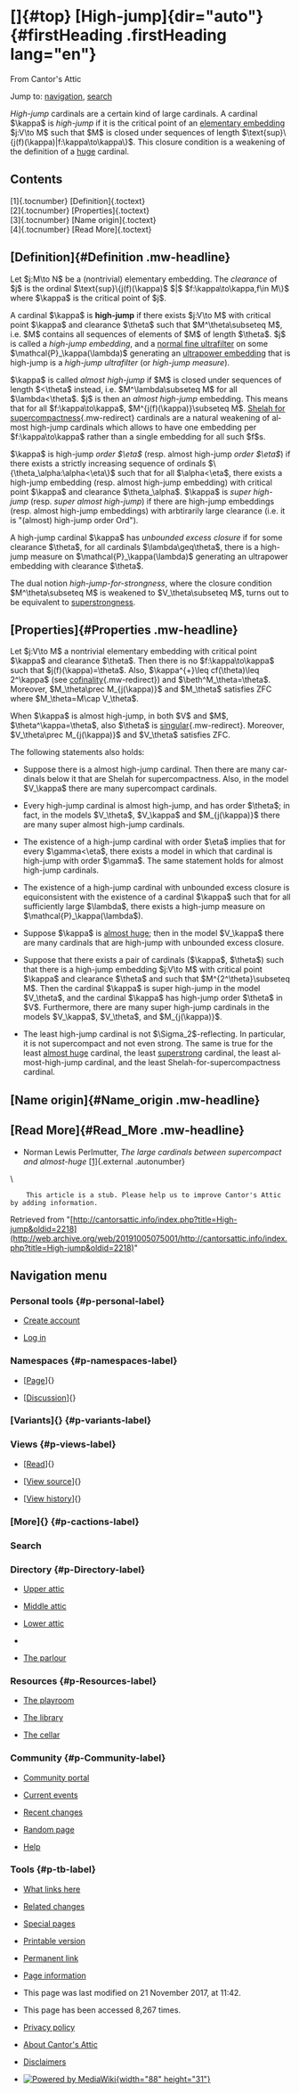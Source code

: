 <div id="mw-page-base" class="noprint">

</div>

<div id="mw-head-base" class="noprint">

</div>

<div id="content" class="mw-body" role="main">

[]{#top}
[High-jump]{dir="auto"} {#firstHeading .firstHeading lang="en"}
=======================

<div id="bodyContent" class="mw-body-content">

<div id="siteSub">

From Cantor's Attic

</div>

<div id="contentSub">

</div>

<div id="jump-to-nav" class="mw-jump">

Jump to: [navigation](#mw-navigation), [search](#p-search)

</div>

<div id="mw-content-text" class="mw-content-ltr" lang="en" dir="ltr">

*High-jump* cardinals are a certain kind of large cardinals. A cardinal
\$\\kappa\$ is *high-jump* if it is the critical point of an [elementary
embedding](/web/20191005075001/http://cantorsattic.info/Elementary_embedding "Elementary embedding")
\$j:V\\to M\$ such that \$M\$ is closed under sequences of length
\$\\text{sup}\\{j(f)(\\kappa)|f:\\kappa\\to\\kappa\\}\$. This closure
condition is a weakening of the definition of a
[huge](/web/20191005075001/http://cantorsattic.info/Huge "Huge")
cardinal.

<div id="toc" class="toc">

<div id="toctitle">

Contents
--------

</div>

-   [[1]{.tocnumber} [Definition]{.toctext}](#Definition)
-   [[2]{.tocnumber} [Properties]{.toctext}](#Properties)
-   [[3]{.tocnumber} [Name origin]{.toctext}](#Name_origin)
-   [[4]{.tocnumber} [Read More]{.toctext}](#Read_More)

</div>

[Definition]{#Definition .mw-headline}
--------------------------------------

Let \$j:M\\to N\$ be a (nontrivial) elementary embedding. The
*clearance* of \$j\$ is the ordinal \$\\text{sup}\\{j(f)(\\kappa)\$
\$|\$ \$f:\\kappa\\to\\kappa,f\\in M\\}\$ where \$\\kappa\$ is the
critical point of \$j\$.

A cardinal \$\\kappa\$ is **high-jump** if there exists \$j:V\\to M\$
with critical point \$\\kappa\$ and clearance \$\\theta\$ such that
\$M\^\\theta\\subseteq M\$, i.e. \$M\$ contains all sequences of
elements of \$M\$ of length \$\\theta\$. \$j\$ is called a *high-jump
embedding*, and a [normal fine
ultrafilter](/web/20191005075001/http://cantorsattic.info/Filter "Filter")
on some \$\\mathcal{P}\_\\kappa(\\lambda)\$ generating an [ultrapower
embedding](/web/20191005075001/http://cantorsattic.info/Ultrapower "Ultrapower")
that is high-jump is a *high-jump ultrafilter* (or *high-jump measure*).

\$\\kappa\$ is called *almost high-jump* if \$M\$ is closed under
sequences of length \$&lt;\\theta\$ instead, i.e.
\$M\^\\lambda\\subseteq M\$ for all \$\\lambda&lt;\\theta\$. \$j\$ is
then an *almost high-jump* embedding. This means that for all
\$f:\\kappa\\to\\kappa\$, \$M\^{j(f)(\\kappa)}\\subseteq M\$. [Shelah
for
supercompactness](/web/20191005075001/http://cantorsattic.info/Shelah "Shelah"){.mw-redirect}
cardinals are a natural weakening of almost high-jump cardinals which
allows to have one embedding per \$f:\\kappa\\to\\kappa\$ rather than a
single embedding for all such \$f\$s.

\$\\kappa\$ is high-jump *order \$\\eta\$* (resp. almost high-jump
*order \$\\eta\$*) if there exists a strictly increasing sequence of
ordinals \$\\{\\theta\_\\alpha:\\alpha&lt;\\eta\\}\$ such that for all
\$\\alpha&lt;\\eta\$, there exists a high-jump embedding (resp. almost
high-jump embedding) with critical point \$\\kappa\$ and clearance
\$\\theta\_\\alpha\$. \$\\kappa\$ is *super high-jump* (resp. *super
almost high-jump*) if there are high-jump embeddings (resp. almost
high-jump embeddings) with arbtirarily large clearance (i.e. it is
"(almost) high-jump order Ord").

A high-jump cardinal \$\\kappa\$ has *unbounded excess closure* if for
some clearance \$\\theta\$, for all cardinals \$\\lambda\\geq\\theta\$,
there is a high-jump measure on \$\\mathcal{P}\_\\kappa(\\lambda)\$
generating an ultrapower embedding with clearance \$\\theta\$.

The dual notion *high-jump-for-strongness*, where the closure condition
\$M\^\\theta\\subseteq M\$ is weakened to \$V\_\\theta\\subseteq M\$,
turns out to be equivalent to
[superstrongness](/web/20191005075001/http://cantorsattic.info/Superstrong "Superstrong").

[Properties]{#Properties .mw-headline}
--------------------------------------

Let \$j:V\\to M\$ a nontrivial elementary embedding with critical point
\$\\kappa\$ and clearance \$\\theta\$. Then there is no
\$f:\\kappa\\to\\kappa\$ such that \$j(f)(\\kappa)=\\theta\$. Also,
\$\\kappa\^{+}\\leq cf(\\theta)\\leq 2\^\\kappa\$ (see
[cofinality](/web/20191005075001/http://cantorsattic.info/Cofinality "Cofinality"){.mw-redirect})
and \$\\beth\^M\_\\theta=\\theta\$. Moreover, \$M\_\\theta\\prec
M\_{j(\\kappa)}\$ and \$M\_\\theta\$ satisfies ZFC where
\$M\_\\theta=M\\cap V\_\\theta\$.

When \$\\kappa\$ is almost high-jump, in both \$V\$ and \$M\$,
\$\\theta\^\\kappa=\\theta\$, also \$\\theta\$ is
[singular](/web/20191005075001/http://cantorsattic.info/Singular "Singular"){.mw-redirect}.
Moreover, \$V\_\\theta\\prec M\_{j(\\kappa)}\$ and \$V\_\\theta\$
satisfies ZFC.

The following statements also holds:

-   Suppose there is a almost high-jump cardinal. Then there are many
    cardinals below it that are Shelah for supercompactness. Also, in
    the model \$V\_\\kappa\$ there are many supercompact cardinals.

<!-- -->

-   Every high-jump cardinal is almost high-jump, and has order
    \$\\theta\$; in fact, in the models \$V\_\\theta\$, \$V\_\\kappa\$
    and \$M\_{j(\\kappa)}\$ there are many super almost high-jump
    cardinals.

<!-- -->

-   The existence of a high-jump cardinal with order \$\\eta\$ implies
    that for every \$\\gamma&lt;\\eta\$, there exists a model in which
    that cardinal is high-jump with order \$\\gamma\$. The same
    statement holds for almost high-jump cardinals.

<!-- -->

-   The existence of a high-jump cardinal with unbounded excess closure
    is equiconsistent with the existence of a cardinal \$\\kappa\$ such
    that for all sufficiently large \$\\lambda\$, there exists a
    high-jump measure on \$\\mathcal{P}\_\\kappa(\\lambda\$).

<!-- -->

-   Suppose \$\\kappa\$ is [almost
    huge](/web/20191005075001/http://cantorsattic.info/Huge "Huge");
    then in the model \$V\_\\kappa\$ there are many cardinals that are
    high-jump with unbounded excess closure.

<!-- -->

-   Suppose that there exists a pair of cardinals (\$\\kappa\$,
    \$\\theta\$) such that there is a high-jump embedding \$j:V\\to M\$
    with critical point \$\\kappa\$ and clearance \$\\theta\$ and such
    that \$M\^{2\^\\theta}\\subseteq M\$. Then the cardinal \$\\kappa\$
    is super high-jump in the model \$V\_\\theta\$, and the cardinal
    \$\\kappa\$ has high-jump order \$\\theta\$ in \$V\$. Furthermore,
    there are many super high-jump cardinals in the models
    \$V\_\\kappa\$, \$V\_\\theta\$, and \$M\_{j(\\kappa)}\$.

<!-- -->

-   The least high-jump cardinal is not \$\\Sigma\_2\$-reflecting. In
    particular, it is not supercompact and not even strong. The same is
    true for the least [almost
    huge](/web/20191005075001/http://cantorsattic.info/Huge "Huge")
    cardinal, the least
    [superstrong](/web/20191005075001/http://cantorsattic.info/Superstrong "Superstrong")
    cardinal, the least almost-high-jump cardinal, and the least
    Shelah-for-supercompactness cardinal.

[Name origin]{#Name_origin .mw-headline}
----------------------------------------

[Read More]{#Read_More .mw-headline}
------------------------------------

-   Norman Lewis Perlmutter, *The large cardinals between supercompact
    and almost-huge*
    [\[1\]](http://web.archive.org/web/20191005075001/http://boolesrings.org/perlmutter/files/2013/07/HighJumpForJournal.pdf){.external
    .autonumber}

\

        This article is a stub. Please help us to improve Cantor's Attic by adding information.

</div>

<div class="printfooter">

Retrieved from
"[http://cantorsattic.info/index.php?title=High-jump&oldid=2218](http://web.archive.org/web/20191005075001/http://cantorsattic.info/index.php?title=High-jump&oldid=2218)"

</div>

<div id="catlinks" class="catlinks catlinks-allhidden">

</div>

<div class="visualClear">

</div>

</div>

</div>

<div id="mw-navigation">

Navigation menu
---------------

<div id="mw-head">

<div id="p-personal" role="navigation"
aria-labelledby="p-personal-label">

### Personal tools {#p-personal-label}

-   <div id="pt-createaccount">

    </div>

    [Create
    account](/web/20191005075001/http://cantorsattic.info/index.php?title=Special:UserLogin&returnto=High-jump&type=signup)
-   <div id="pt-login">

    </div>

    [Log
    in](/web/20191005075001/http://cantorsattic.info/index.php?title=Special:UserLogin&returnto=High-jump "You are encouraged to log in; however, it is not mandatory [o]")

</div>

<div id="left-navigation">

<div id="p-namespaces" class="vectorTabs" role="navigation"
aria-labelledby="p-namespaces-label">

### Namespaces {#p-namespaces-label}

-   <div id="ca-nstab-main">

    </div>

    [[Page](/web/20191005075001/http://cantorsattic.info/High-jump "View the content page [c]")]{}
-   <div id="ca-talk">

    </div>

    [[Discussion](/web/20191005075001/http://cantorsattic.info/index.php?title=Talk:High-jump&action=edit&redlink=1 "Discussion about the content page [t]")]{}

</div>

<div id="p-variants" class="vectorMenu emptyPortlet" role="navigation"
aria-labelledby="p-variants-label">

### [Variants]{}[](#) {#p-variants-label}

<div class="menu">

</div>

</div>

</div>

<div id="right-navigation">

<div id="p-views" class="vectorTabs" role="navigation"
aria-labelledby="p-views-label">

### Views {#p-views-label}

-   <div id="ca-view">

    </div>

    [[Read](/web/20191005075001/http://cantorsattic.info/High-jump)]{}
-   <div id="ca-viewsource">

    </div>

    [[View
    source](/web/20191005075001/http://cantorsattic.info/index.php?title=High-jump&action=edit "This page is protected.
    You can view its source [e]")]{}
-   <div id="ca-history">

    </div>

    [[View
    history](/web/20191005075001/http://cantorsattic.info/index.php?title=High-jump&action=history "Past revisions of this page [h]")]{}

</div>

<div id="p-cactions" class="vectorMenu emptyPortlet" role="navigation"
aria-labelledby="p-cactions-label">

### [More]{}[](#) {#p-cactions-label}

<div class="menu">

</div>

</div>

<div id="p-search" role="search">

### Search

<div id="simpleSearch">

</div>

</div>

</div>

</div>

<div id="mw-panel">

<div id="p-logo" role="banner">

[](/web/20191005075001/http://cantorsattic.info/Cantor%27s_Attic "Visit the main page")

</div>

<div id="p-Directory" class="portal" role="navigation"
aria-labelledby="p-Directory-label">

### Directory {#p-Directory-label}

<div class="body">

-   <div id="n-Upper-attic">

    </div>

    [Upper
    attic](/web/20191005075001/http://cantorsattic.info/Upper_attic)
-   <div id="n-Middle-attic">

    </div>

    [Middle
    attic](/web/20191005075001/http://cantorsattic.info/Middle_attic)
-   <div id="n-Lower-attic">

    </div>

    [Lower
    attic](/web/20191005075001/http://cantorsattic.info/Lower_attic)
-   <div id="n-">

    </div>

    [](INVALID-TITLE)
-   <div id="n-The-parlour">

    </div>

    [The parlour](/web/20191005075001/http://cantorsattic.info/Parlour)

</div>

</div>

<div id="p-Resources" class="portal" role="navigation"
aria-labelledby="p-Resources-label">

### Resources {#p-Resources-label}

<div class="body">

-   <div id="n-The-playroom">

    </div>

    [The
    playroom](/web/20191005075001/http://cantorsattic.info/Playroom)
-   <div id="n-The-library">

    </div>

    [The library](/web/20191005075001/http://cantorsattic.info/Library)
-   <div id="n-The-cellar">

    </div>

    [The cellar](/web/20191005075001/http://cantorsattic.info/Cellar)

</div>

</div>

<div id="p-Community" class="portal" role="navigation"
aria-labelledby="p-Community-label">

### Community {#p-Community-label}

<div class="body">

-   <div id="n-portal">

    </div>

    [Community
    portal](/web/20191005075001/http://cantorsattic.info/Cantor%27s_Attic:Community_portal "About the project, what you can do, where to find things")
-   <div id="n-currentevents">

    </div>

    [Current
    events](/web/20191005075001/http://cantorsattic.info/Cantor%27s_Attic:Current_events "Find background information on current events")
-   <div id="n-recentchanges">

    </div>

    [Recent
    changes](/web/20191005075001/http://cantorsattic.info/Special:RecentChanges "A list of recent changes in the wiki [r]")
-   <div id="n-randompage">

    </div>

    [Random
    page](/web/20191005075001/http://cantorsattic.info/Special:Random "Load a random page [x]")
-   <div id="n-help">

    </div>

    [Help](http://web.archive.org/web/20191005075001/https://www.mediawiki.org/wiki/Special:MyLanguage/Help:Contents "The place to find out")

</div>

</div>

<div id="p-tb" class="portal" role="navigation"
aria-labelledby="p-tb-label">

### Tools {#p-tb-label}

<div class="body">

-   <div id="t-whatlinkshere">

    </div>

    [What links
    here](/web/20191005075001/http://cantorsattic.info/Special:WhatLinksHere/High-jump "A list of all wiki pages that link here [j]")
-   <div id="t-recentchangeslinked">

    </div>

    [Related
    changes](/web/20191005075001/http://cantorsattic.info/Special:RecentChangesLinked/High-jump "Recent changes in pages linked from this page [k]")
-   <div id="t-specialpages">

    </div>

    [Special
    pages](/web/20191005075001/http://cantorsattic.info/Special:SpecialPages "A list of all special pages [q]")
-   <div id="t-print">

    </div>

    [Printable
    version](/web/20191005075001/http://cantorsattic.info/index.php?title=High-jump&printable=yes "Printable version of this page [p]")
-   <div id="t-permalink">

    </div>

    [Permanent
    link](/web/20191005075001/http://cantorsattic.info/index.php?title=High-jump&oldid=2218 "Permanent link to this revision of the page")
-   <div id="t-info">

    </div>

    [Page
    information](/web/20191005075001/http://cantorsattic.info/index.php?title=High-jump&action=info)

</div>

</div>

</div>

</div>

<div id="footer" role="contentinfo">

-   <div id="footer-info-lastmod">

    </div>

    This page was last modified on 21 November 2017, at 11:42.
-   <div id="footer-info-viewcount">

    </div>

    This page has been accessed 8,267 times.

<!-- -->

-   <div id="footer-places-privacy">

    </div>

    [Privacy
    policy](/web/20191005075001/http://cantorsattic.info/Cantor%27s_Attic:Privacy_policy "Cantor's Attic:Privacy policy")
-   <div id="footer-places-about">

    </div>

    [About Cantor's
    Attic](/web/20191005075001/http://cantorsattic.info/Cantor%27s_Attic:About "Cantor's Attic:About")
-   <div id="footer-places-disclaimer">

    </div>

    [Disclaimers](/web/20191005075001/http://cantorsattic.info/Cantor%27s_Attic:General_disclaimer "Cantor's Attic:General disclaimer")

<!-- -->

-   <div id="footer-poweredbyico">

    </div>

    [![Powered by
    MediaWiki](/web/20191005075001im_/http://cantorsattic.info/resources/assets/poweredby_mediawiki_88x31.png){width="88"
    height="31"}](//web.archive.org/web/20191005075001/http://www.mediawiki.org/)

<div style="clear:both">

</div>

</div>
